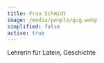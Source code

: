 ```yaml
---
title: Frau Schmidt
image: /media/people/gcg.webp
simplified: false
active: true
---
```

Lehrerin für Latein, Geschichte
